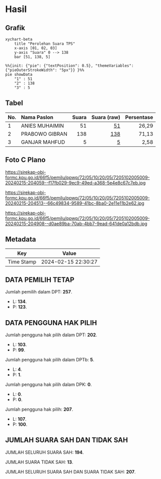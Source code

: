 # Hasil

## Grafik

```mermaid
xychart-beta
    title "Perolehan Suara TPS"
    x-axis [01, 02, 03]
    y-axis "Suara" 0 --> 138
    bar [51, 138, 5]
```

```mermaid
%%{init: {"pie": {"textPosition": 0.5}, "themeVariables": {"pieOuterStrokeWidth": "5px"}} }%%
pie showData
    "1" : 51
    "2" : 138
    "3" : 5
```

## Tabel

| No. | Nama Paslon    | Suara | Suara (raw) | Persentase |
|:--- |:-------------- | -----:| -----------:| ----------:|
| 1   | ANIES MUHAIMIN | 51    | [51][p-1]   | 26,29      |
| 2   | PRABOWO GIBRAN | 138   | [138][p-2]  | 71,13      |
| 3   | GANJAR MAHFUD  | 5     | [5][p-3]    | 2,58       |


[p-1]: https://github.com/gigit-pemilu/pemilu-2024-72-sulawesi-tengah/blob/main/pilpres/hitung-suara/sub/72-sulawesi-tengah/sub/05-buol/sub/10-karamat/sub/2005-busak-i/sub/009-tps/sub/paslon-1.txt
[p-2]: https://github.com/gigit-pemilu/pemilu-2024-72-sulawesi-tengah/blob/main/pilpres/hitung-suara/sub/72-sulawesi-tengah/sub/05-buol/sub/10-karamat/sub/2005-busak-i/sub/009-tps/sub/paslon-2.txt
[p-3]: https://github.com/gigit-pemilu/pemilu-2024-72-sulawesi-tengah/blob/main/pilpres/hitung-suara/sub/72-sulawesi-tengah/sub/05-buol/sub/10-karamat/sub/2005-busak-i/sub/009-tps/sub/paslon-3.txt

## Foto C Plano

https://sirekap-obj-formc.kpu.go.id/66f5/pemilu/ppwp/72/05/10/20/05/7205102005009-20240215-204059--f17fb029-9ec9-49ed-a368-5e4e8c67c7eb.jpg

https://sirekap-obj-formc.kpu.go.id/66f5/pemilu/ppwp/72/05/10/20/05/7205102005009-20240215-204513--66c49834-9589-41bc-8ba0-2e11e11b2e62.jpg

https://sirekap-obj-formc.kpu.go.id/66f5/pemilu/ppwp/72/05/10/20/05/7205102005009-20240215-204908--d0ae89ba-70ab-4bb7-9ead-641de0a12bdb.jpg


## Metadata

| Key        | Value               |
| ---------- | ------------------- |
| Time Stamp | 2024-02-15 22:30:27 |


## DATA PEMILIH TETAP

Jumlah pemilih dalam DPT: **257**.
 * L: **134**.
 * P: **123**.

## DATA PENGGUNA HAK PILIH

Jumlah pengguna hak pilih dalam DPT: **202**.
 * L: **103**.
 * P: **99**.

Jumlah pengguna hak pilih dalam DPTb: **5**.
 * L: **4**.
 * P: **1**.

Jumlah pengguna hak pilih dalam DPK: **0**.
 * L: **0**.
 * P: **0**.

Jumlah pengguna hak pilih: **207**.
 * L: **107**.
 * P: **100**.

## JUMLAH SUARA SAH DAN TIDAK SAH

JUMLAH SELURUH SUARA SAH: **194**.

JUMLAH SUARA TIDAK SAH: **13**.

JUMLAH SELURUH SUARA SAH DAN SUARA TIDAK SAH: **207**.


